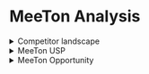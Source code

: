# MeeTon Analysis



<details>

<summary>Competitor landscape</summary>

1\. "Mystic Messenger" on Facebook Messenger game platform, a Web2 chatbot-enabled game where players talk to virtual characters and understand and respond to their words and emotions.

2\.  “TON Running Club” on TONplay, a Web3 move-to-earn social club where runners win $TON by connecting Tonkeeper wallet to the bot.

</details>

<details>

<summary>MeeTon USP</summary>

To adopt a Web3 economy model into MeeTON where users are offered tangible value (tokens & revenue) for what they own in the game world. As TON ecosystem contributor, we aim to make a “people’s game” by connecting crypto and mainstream users, creating a play-and-own community.

</details>

<details>

<summary>MeeTon Opportunity</summary>

We create a scenario where funny yet obsessive memes can be widely spread among users and thus bring them down the sales funnel.

</details>
